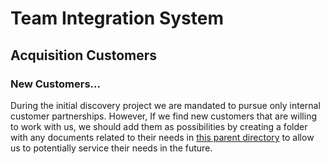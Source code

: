 # Team Integration System
## Acquisition Customers


### New Customers…

During the initial discovery project we are mandated to pursue only internal customer partnerships.  However, If we find new customers that are willing to work with us, we should add them as possibilities by creating a folder with any documents related to their needs in [this parent directory](https://drive.google.com/drive/folders/0B7HrEbLy1aMQMjJ3OGJMVURPOFU) to allow us to potentially service their needs in the future.
